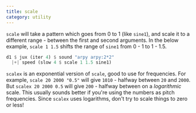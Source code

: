 ```yaml
---
title: scale
category: utility
---
```


`scale` will take a pattern which goes from 0 to 1 (like `sine1`), and scale it to a different range - between the first and second arguments. In the below example, `scale 1 1.5` shifts the range of `sine1` from 0 - 1 to 1 - 1.5.

~~~~haskell
d1 $ jux (iter 4) $ sound "arpy arpy:2*2"
  |+| speed (slow 4 $ scale 1 1.5 sine1)
~~~~

`scalex` is an exponential version of `scale`, good to use for frequencies.  For example, `scale 20 2000 "0.5"` will 
give `1010` - halfway between `20` and `2000`.  But `scalex 20 2000 0.5` will give `200` - halfway between on a *logarithmic*
scale.  This usually sounds better if you're using the numbers as pitch frequencies.  Since `scalex` uses logarithms, don't
try to scale things to zero or less!
